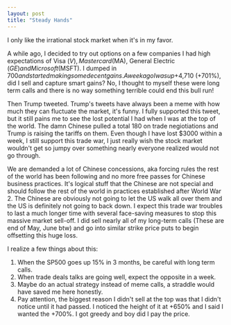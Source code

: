 ```yaml
---
layout: post
title: "Steady Hands"
---
```


I only like the irrational stock market when it's in my favor. 

A while ago, I decided to try out options on a few companies I had high expectations of
Visa ($V), Mastercard ($MA), General Electric ($GE) and Microsoft ($MSFT). I dumped in $700 and started making some decent gains.
A week ago I was up +$4,710 (+701%), did I sell and capture smart gains? No, I thought to myself these were long term calls and there is no way something terrible could end this
bull run!

Then Trump tweeted. Trump's tweets have always been a meme with how much they can fluctuate the market, it's funny. I fully supported this tweet, but it still pains me
to see the lost potential I had when I was at the top of the world. The damn Chinese pulled a total 180 on trade negiotiations and Trump is raising the
tariffs on them. Even though I have lost $3000 within a week, I still support this trade war, I just really wish the stock market wouldn't get so jumpy over something
nearly everyone realized would not go through. 

We are demanded a lot of Chinese concessions, aka forcing rules the rest of the world has been following and no more free passes for Chinese business practices. 
It's logical stuff that the Chinese are not special and should follow the rest of the world in practices established after World War 2. The Chinese are obviously not
going to let the US walk all over them and the US is definitely not going to back down. I expect this trade war troubles to last a much longer time with several
face-saving measures to stop this massive market sell-off. I did sell nearly all of my long-term calls (These are end of May, June btw) and go into similar strike price puts to begin offsetting
this huge loss. 

I realize a few things about this:

1. When the SP500 goes up 15% in 3 months, be careful with long term calls.
2. When trade deals talks are going well, expect the opposite in a week.
3. Maybe do an actual strategy instead of meme calls, a straddle would have saved me here honestly.
4. Pay attention, the biggest reason I didn't sell at the top was that I didn't notice until it had passed. I noticed the height of it at +650% and I said I wanted the +700%. I got greedy and boy did I pay the price.
